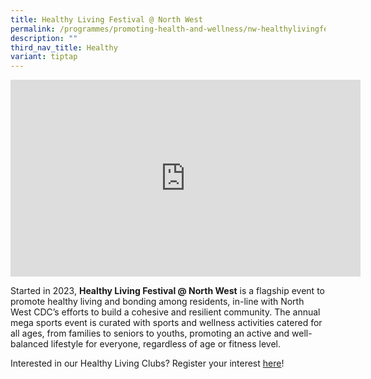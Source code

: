 ```yaml
---
title: Healthy Living Festival @ North West
permalink: /programmes/promoting-health-and-wellness/nw-healthylivingfest/
description: ""
third_nav_title: Healthy
variant: tiptap
---
```

<div class="iframe-wrapper">
<iframe height="315" width="560" allowfullscreen="true" frameborder="0" src="https://www.youtube.com/embed/Rm7SdZiJ0Zs?si=_N7cDAqjVX_Dfqlg"></iframe>
</div>
<p>Started in 2023, <strong>Healthy Living Festival @ North West</strong> is
a flagship event to promote healthy living and bonding among residents,
in-line with North West CDC’s efforts to build a cohesive and resilient
community. The annual mega sports event is curated with sports and wellness
activities catered for all ages, from families to seniors to youths, promoting
an active and well-balanced lifestyle for everyone, regardless of age or
fitness level.&nbsp;</p>
<p></p>
<p>Interested in our Healthy Living Clubs? Register your interest <a href="https://go.gov.sg/hlclub-interestform" rel="noopener noreferrer nofollow" target="_blank"><u>here</u></a>!</p>